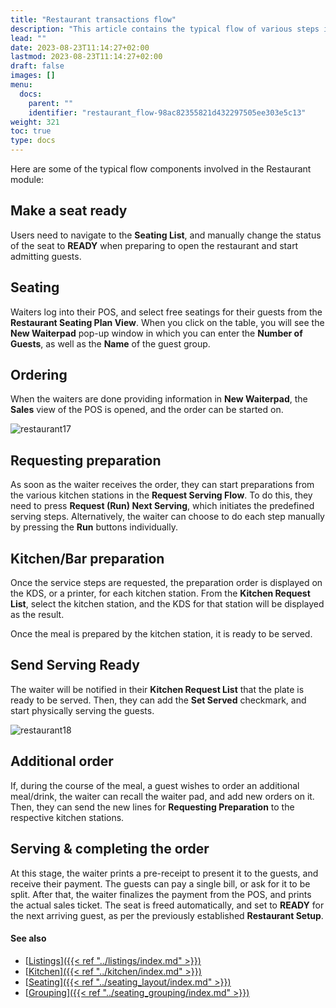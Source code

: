 ```yaml
---
title: "Restaurant transactions flow"
description: "This article contains the typical flow of various steps involved in the Restaurant module."
lead: ""
date: 2023-08-23T11:14:27+02:00
lastmod: 2023-08-23T11:14:27+02:00
draft: false
images: []
menu:
  docs:
    parent: ""
    identifier: "restaurant_flow-98ac82355821d432297505ee303e5c13"
weight: 321
toc: true
type: docs
---
```


Here are some of the typical flow components involved in the Restaurant module:

## Make a seat ready

Users need to navigate to the **Seating List**, and manually change the status of the seat to **READY** when preparing to open the restaurant and start admitting guests. 

## Seating

Waiters log into their POS, and select free seatings for their guests from the **Restaurant Seating Plan View**. When you click on the table, you will see the **New Waiterpad** pop-up window in which you can enter the **Number of Guests**, as well as the **Name** of the guest group.

## Ordering

When the waiters are done providing information in **New Waiterpad**, the **Sales** view of the POS is opened, and the order can be started on. 

![restaurant17](restaurant17.PNG)

## Requesting preparation

As soon as the waiter receives the order, they can start preparations from the various kitchen stations in the **Request Serving Flow**. To do this, they need to press **Request (Run) Next Serving**, which initiates the predefined serving steps. Alternatively, the waiter can choose to do each step manually by pressing the **Run** buttons individually. 

## Kitchen/Bar preparation

Once the service steps are requested, the preparation order is displayed on the KDS, or a printer, for each kitchen station. From the **Kitchen Request List**, select the kitchen station, and the KDS for that station will be displayed as the result.

Once the meal is prepared by the kitchen station, it is ready to be served. 

## Send Serving Ready

The waiter will be notified in their **Kitchen Request List** that the plate is ready to be served. Then, they can add the **Set Served** checkmark, and start physically serving the guests. 

![restaurant18](restaurant18.PNG)

## Additional order

If, during the course of the meal, a guest wishes to order an additional meal/drink, the waiter can recall the waiter pad, and add new orders on it. Then, they can send the new lines for **Requesting Preparation** to the respective kitchen stations.

## Serving & completing the order

At this stage, the waiter prints a pre-receipt to present it to the guests, and receive their payment. The guests can pay a single bill, or ask for it to be split. After that, the waiter finalizes the payment from the POS, and prints the actual sales ticket. The seat is freed automatically, and set to **READY** for the next arriving guest, as per the previously established **Restaurant Setup**.

#### See also

- [<ins>Listings<ins>]({{< ref "../listings/index.md" >}})
- [<ins>Kitchen<ins>]({{< ref "../kitchen/index.md" >}})
- [<ins>Seating<ins>]({{< ref "../seating_layout/index.md" >}})
- [<ins>Grouping<ins>]({{< ref "../seating_grouping/index.md" >}})